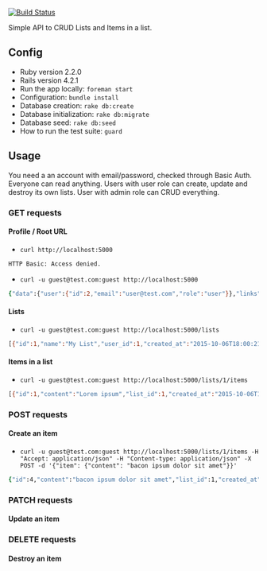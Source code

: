 [![Build Status](https://travis-ci.org/gdurelle/keepshare.svg)](https://travis-ci.org/gdurelle/keepshare)

Simple API to CRUD Lists and Items in a list.

## Config

* Ruby version 2.2.0
* Rails version 4.2.1
* Run the app locally: <code>foreman start</code>
* Configuration: <code>bundle install</code>
* Database creation: <code>rake db:create</code>
* Database initialization: <code>rake db:migrate</code>
* Database seed: <code>rake db:seed</code>
* How to run the test suite: <code>guard</code>

## Usage

You need a an account with email/password, checked through Basic Auth.
Everyone can read anything.
Users with user role can create, update and destroy its own lists.
User with admin role can CRUD everything.

### GET requests

#### Profile / Root URL

* ```curl http://localhost:5000```

```zsh
HTTP Basic: Access denied.
```

* ```curl -u guest@test.com:guest http://localhost:5000```

```zsh
{"data":{"user":{"id":2,"email":"user@test.com","role":"user"}},"links":{"lists":"http://0.0.0.0:5000/lists"}}
```

#### Lists

* ```curl -u guest@test.com:guest http://localhost:5000/lists```

```zsh
[{"id":1,"name":"My List","user_id":1,"created_at":"2015-10-06T18:00:21.672Z","updated_at":"2015-10-06T18:00:21.672Z"}]
```

#### Items in a list

* ```curl -u guest@test.com:guest http://localhost:5000/lists/1/items```

```zsh
[{"id":1,"content":"Lorem ipsum","list_id":1,"created_at":"2015-10-06T18:00:21.680Z","updated_at":"2015-10-06T18:00:21.680Z"},{"id":2,"content":"dolor sit amet","list_id":1,"created_at":"2015-10-06T18:00:21.683Z","updated_at":"2015-10-06T18:00:21.683Z"},{"id":3,"content":"consectur","list_id":1,"created_at":"2015-10-06T18:00:21.685Z","updated_at":"2015-10-06T18:00:21.685Z"}]
```

### POST requests

#### Create an item

* ```curl -u guest@test.com:guest http://localhost:5000/lists/1/items -H "Accept: application/json" -H "Content-type: application/json" -X POST -d '{"item": {"content": "bacon ipsum dolor sit amet"}}'```

```zsh
{"id":4,"content":"bacon ipsum dolor sit amet","list_id":1,"created_at":"2015-10-08T21:26:11.828Z","updated_at":"2015-10-08T21:26:11.828Z"}
```
### PATCH requests

#### Update an item

### DELETE requests

#### Destroy an item

